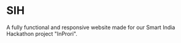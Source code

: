 # SIH
A fully functional and responsive website made for our Smart India Hackathon project "InProri".
